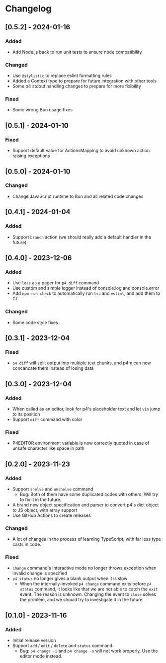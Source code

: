 # Changelog

## [0.5.2] - 2024-01-16

### Added

- Add Node.js back to run unit tests to ensure node compatibility

### Changed

- Use `@stylistic` to replace eslint formatting rules
- Added a Context type to prepare for future integration with other tools
- Some p4 stdout handling changes to prepare for more fixibility

### Fixed

- Some wrong Bun usage fixes

## [0.5.1] - 2024-01-10

### Fixed

- Support default value for ActionsMapping to avoid unknown action raising exceptions

## [0.5.0] - 2024-01-10

### Changed

- Change JavaScript runtime to Bun and all related code changes

## [0.4.1] - 2024-01-04

### Added

- Support `branch` action (we should really add a default handler in the future)

## [0.4.0] - 2023-12-06

### Added

- Use `less` as a pager for `p4 diff` command
- Use custom and simple logger instead of console.log and console.error
- Add `npm run check` to automatically run `tsc` and `eslint`, and add them to CI

### Changed

- Some code style fixes

## [0.3.1] - 2023-12-04

### Fixed

- `p4 diff` will split output into multiple text chunks, and p4m can now concancate them instead of losing data

## [0.3.0] - 2023-12-04

### Added

- When called as an editor, look for p4's placeholder text and let `vim` jump to its position
- Support `diff` command with color

### Fixed

- P4EDITOR environment variable is now correctly quoted in case of unsafe character like space in path

## [0.2.0] - 2023-11-23

### Added

- Support `shelve` and `unshelve` command
  - Bug: Both of them have some duplicated codes with others. Will try to fix it in the future.
- A brand new object specification and parser to convert p4's dict object to JS object, with array support
- Use GitHub Actions to create releases

### Changed

- A lot of changes in the process of learning TypeScript, with far less type casts in code.

### Fixed

- `change` command's interactive mode no longer throws exception when invalid change is specified
- `p4 status` no longer gives a blank output when it is slow
  - When the internally-invoked `p4 change` command exits before `p4 status` command, it looks like that we are not able to catch the `exit` event. The reason is unknown. Changing the event to `close` solves the problem, and we should try to investigate it in the future.

## [0.1.0] - 2023-11-16

### Added

- Initial release version
- Support `add` / `edit` / `delete` and `status` command.
  - Bug: `p4 change -i` and `p4 change -o` will not work properly. Use the editor mode instead.
